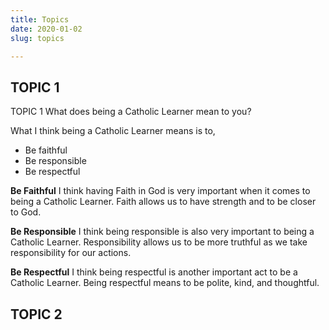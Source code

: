 ```yaml
---
title: Topics
date: 2020-01-02
slug: topics

---
```

## TOPIC 1
TOPIC 1
What does being a Catholic Learner mean to you?

What I think being a Catholic Learner means is to,

* Be faithful
* Be responsible
* Be respectful

**Be Faithful**
I think having Faith in God is very important when it comes to being a Catholic Learner. Faith allows us to have strength and to be closer to God.

**Be Responsible**
I think being responsible is also very important to being a Catholic Learner.
Responsibility allows us to be more truthful as we take responsibility for our actions.

**Be Respectful**
I think being respectful is another important act to be a Catholic Learner.
Being respectful means to be polite, kind, and thoughtful.


## TOPIC 2



